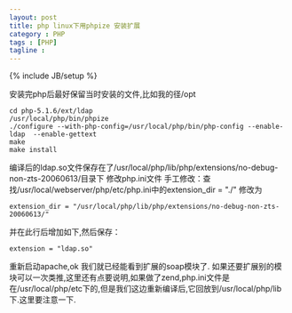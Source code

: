 ```yaml
---
layout: post
title: php linux下用phpize 安装扩展
category : PHP
tags : [PHP]
tagline : 
---
```

{% include JB/setup %}

安装完php后最好保留当时安装的文件,比如我的径/opt

	cd php-5.1.6/ext/ldap
	/usr/local/php/bin/phpize
	./configure --with-php-config=/usr/local/php/bin/php-config --enable-ldap  --enable-gettext
	make
	make install
	
编译后的ldap.so文件保存在了/usr/local/php/lib/php/extensions/no-debug-non-zts-20060613/目录下
修改php.ini文件
手工修改：查找/usr/local/webserver/php/etc/php.ini中的extension_dir = "./"
修改为

	extension_dir = "/usr/local/php/lib/php/extensions/no-debug-non-zts-20060613/"
并在此行后增加如下,然后保存：

	extension = "ldap.so"

重新启动apache,ok 我们就已经能看到扩展的soap模块了.
如果还要扩展别的模块可以一次类推,这里还有点要说明,如果做了zend,php.ini文件是在/usr/local/php/etc下的,但是我们这边重新编译后,它回放到/usr/local/php/lib下.这里要注意一下.

